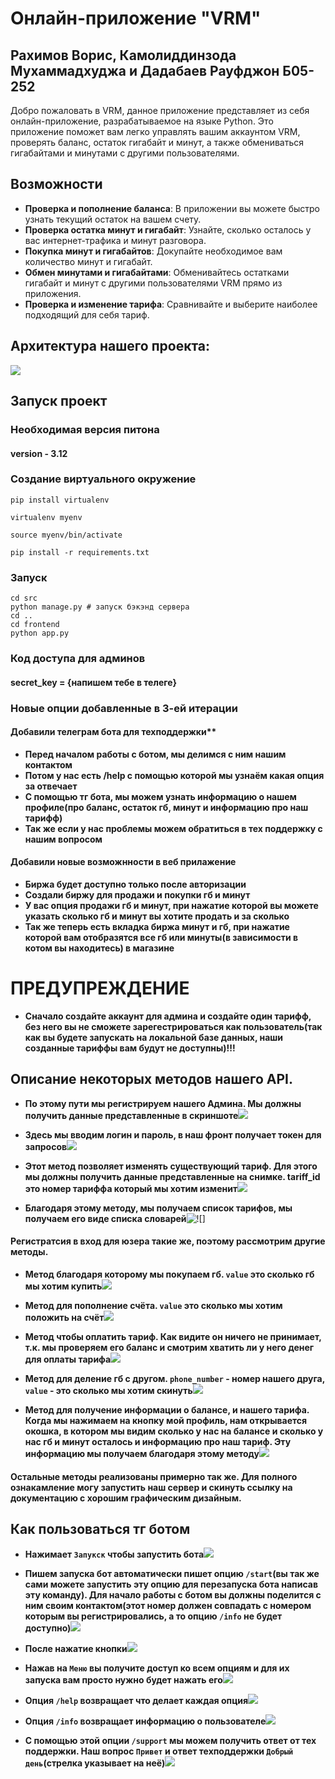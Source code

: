 # Онлайн-приложение "VRM"
## Рахимов Ворис, Камолиддинзода Мухаммадхуджа и Дадабаев Рауфджон Б05-252
Добро пожаловать в VRM, данное приложение представляет из себя онлайн-приложение, разрабатываемое на языке Python.
Это приложение поможет вам легко управлять вашим аккаунтом VRM, проверять баланс, остаток гигабайт и минут, а также обмениваться гигабайтами и минутами с другими пользователями.
## Возможности
- **Проверка и пополнение баланса**: В приложении вы можете быстро узнать текущий остаток на вашем счету.
- **Проверка остатка минут и гигабайт**: Узнайте, сколько осталось у вас интернет-трафика и минут разговора.
- **Покупка минут и гигабайтов**: Докупайте необходимое вам количество минут и гигабайт.
- **Обмен минутами и гигабайтами**: Обменивайтесь остатками гигабайт и минут с другими пользователями VRM прямо из приложения.
- **Проверка и изменение тарифа**: Сравнивайте и выберите наиболее подходящий для себя тариф.

## Архитектура нашего проекта:

![](UML-diagram-latest.png)

## Запуск проект
### Необходимая версия питона 
#### version - 3.12
### Создание виртуального окружение
    pip install virtualenv
    
    virtualenv myenv
    
    source myenv/bin/activate
     
    pip install -r requirements.txt

### Запуск
    cd src
    python manage.py # запуск бэкэнд сервера
    cd ..
    cd frontend
    python app.py
    

### Код доступа для админов
#### secret_key = {напишем тебе в телеге}

### Новые опции добавленные в 3-ей итерации

#### Добавили телеграм бота для техподдержки**
- **Перед началом работы с ботом, мы делимся с ним нашим контактом**
- **Потом у нас есть /help с помощью которой мы узнаём какая опция за отвечает**
- **С помощью тг бота, мы можем узнать информацию о нашем профиле(про баланс, остаток гб, минут и информацию про наш тарифф)**
- **Так же если у нас проблемы можем обратиться в тех поддержку с нашим вопросом**

#### Добавили новые возможнности в веб прилажение
- **Биржа будет доступно только после авторизации**
- **Создали биржу для продажи и покупки гб и минут**
- **У вас опция продажи гб и минут, при нажатие которой вы можете указать сколько гб  и минут вы хотите продать и за сколько** 
- **Так же теперь есть вкладка биржа минут и гб, при нажатие которой вам отобразятся все гб или минуты(в зависимости в котом вы находитесь) в магазине**


# ПРЕДУПРЕЖДЕНИЕ
- **Сначало создайте аккаунт для админа и создайте один тарифф, без него вы не сможете зарегестрироваться как пользователь(так как вы будете запускать на локальной базе данных, наши созданные тариффы вам будут не доступны)!!!**

## Описание некоторых методов нашего API.

- **По этому пути мы регистрируем нашего Админа. Мы должны получить данные представленные в скриншоте**![](screenshots/admin_register.png)


- **Здесь мы вводим логин и пароль, в наш фронт получает токен для запросов**![](screenshots/admin_login.png)


- **Этот метод позволяет изменять существующий тариф. Для этого мы должны получить данные представленные на снимке. tariff_id это номер тариффа который мы хотим изменит**![](screenshots/admin_edit_tariff.png)


- **Благодаря этому методу, мы получаем список тарифов, мы получаем его виде списка словарей**![![]](screenshots/admin_get_list_of_tariff.png)

#### Регистратсия в вход для юзера такие же, поэтому рассмотрим другие методы.

- **Метод благодаря которому мы покупаем гб. `value` это сколько гб мы хотим купить**![](screenshots/user_buy_gb.png)


- **Метод для пополнение счёта. `value` это сколько мы хотим положить на счёт**![](screenshots/user_deposit.png)


- **Метод чтобы оплатить тариф. Как видите он ничего не принимает, т.к. мы проверяем его баланс и смотрим хватить ли у него денег для оплаты тарифа**![](screenshots/user_pay_tariff.png)


- **Метод для деление гб с другом. `phone_number` - номер нашего друга, `value` - это сколько мы хотим скинуть**![](screenshots/user_share_gb.png)


- **Метод для получение информации о балансе, и нашего тарифа. Когда мы нажимаем на кнопку мой профиль, нам открывается окошка, в котором мы видим сколько у нас на балансе и сколько у нас гб и минут осталось и информацию про наш тариф. Эту информацию мы получаем благодаря этому методу**![](screenshots/users_data.png)


#### Остальные методы реализованы примерно так же. Для полного ознакамление могу запустить наш сервер и скинуть ссылку на документацию с хорошим графическим дизайным.

## Как пользоваться тг ботом

- **Нажимает `Запукск` чтобы запустить бота**![](screenshots/Запуск_бота.jpg)

- **Пишем запуска бот автоматически пишет опцию `/start`(вы так же сами можете запустить эту опцию для перезапуска бота написав эту команду). Для начало работы с ботом вы должны поделится с ним своим контактом(этот номер должен совпадать с номером которым вы регистрировались, а то опцию `/info` не будет доступно)**![](screenshots/start.jpg)

- **После нажатие кнопки**![](screenshots/after_start.jpg)

- **Нажав на `Меню` вы получите доступ ко всем опциям и для  их запуска вам просто нужно будет нажать его**![](screenshots/menu.jpg)

- **Опция `/help` возвращает что делает каждая опция**![](screenshots/help.jpg)

- **Опция `/info` возвращает информацию о пользователе**![](screenshots/info.jpg)

- **С помощью этой опции `/support` мы можем получить ответ от тех поддержки. Наш вопрос `Привет` и ответ техподдержки `Добрый день`(стрелка указывает на неё)**![](screenshots/support.jpg)






